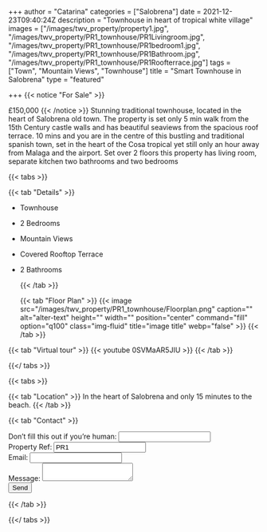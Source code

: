 +++
author = "Catarina"
categories = ["Salobrena"]
date = 2021-12-23T09:40:24Z
description = "Townhouse in heart of tropical white village"
images = ["/images/twv_property/property1.jpg", "/images/twv_property/PR1_townhouse/PR1Livingroom.jpg", "/images/twv_property/PR1_townhouse/PR1bedroom1.jpg", "/images/twv_property/PR1_townhouse/PR1Bathroom.jpg", "/images/twv_property/PR1_townhouse/PR1Roofterrace.jpg"]
tags = ["Town", "Mountain Views", "Townhouse"]
title = "Smart Townhouse in Salobrena"
type = "featured"

+++
{{< notice "For Sale" >}}

£150,000
{{< /notice >}}
Stunning traditional townhouse, located in the heart of Salobrena old town. The property is set only 5 min walk from the 15th Century castle walls and has beautiful seaviews from the spacious roof terrace.
10 mins and you are in the centre of this bustling and traditional spanish town, set in the heart of the Cosa tropical yet still only an hour away from Malaga and the airport.
Set over 2 floors this property has living room, separate kitchen two bathrooms and two bedrooms

{{< tabs >}}

{{< tab "Details" >}}

* Townhouse
* 2 Bedrooms
* Mountain Views
* Covered Rooftop Terrace
* 2 Bathrooms

  {{< /tab >}}

  {{< tab "Floor Plan" >}} {{< image src="/images/twv_property/PR1_townhouse/Floorplan.png" caption="" alt="alter-text" height="" width="" position="center" command="fill" option="q100" class="img-fluid" title="image title" webp="false" >}} {{< /tab >}}

{{< tab "Virtual tour" >}} {{< youtube 0SVMaAR5JIU >}} {{< /tab >}}

{{</ tabs >}}

{{< tabs >}}

{{< tab "Location" >}} In the heart of Salobrena and only 15 minutes to the beach. {{< /tab >}}

{{< tab "Contact" >}} <form name="contact" method="POST" netlify-honeypot="bot-field" data-netlify="true">
<div class="form-group">
<label>Don’t fill this out if you’re human: <input name="bot-field" /></label>
</div>
<div class="form-group">
<label>Property Ref: <input name="property-ref" class="form-control" value="PR1" readonly/></label>
</div>
<div class="form-group">
<label>Email: <input type="text" class="form-control" name="email" /></label>
</div>
<div class="form-group">
<label>Message:</label> <textarea name="message" class="form-control"></textarea>
</div>
<button type="submit" class="btn btn-primary">Send</button>
</form> {{< /tab >}}

{{</ tabs >}}